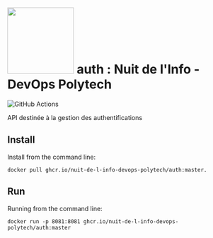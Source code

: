 # <img src="https://user-images.githubusercontent.com/43273304/144527090-1002665e-f6b5-40dc-9ddc-1e99f6eff69d.jpeg" data-canonical-src="https://gyazo.com/eb5c5741b6a9a16c692170a41a49c858.png" width="150" /> auth : Nuit de l'Info - DevOps Polytech
![GitHub Actions](https://github.com/Nuit-de-l-Info-DevOps-Polytech/auth/workflows/Docker/badge.svg)

API destinée à la gestion des authentifications

## Install
 Install from the command line:
```
docker pull ghcr.io/nuit-de-l-info-devops-polytech/auth:master.
```

## Run
Running from the command line:
```
docker run -p 8081:8081 ghcr.io/nuit-de-l-info-devops-polytech/auth:master
```
